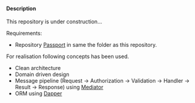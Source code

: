#### Description

This repository is under construction...

Requirements:

- Repository [Passport](https://github.com/Hlyrnir/Passport) in same the folder as this repository.

For realisation following concepts has been used.

- Clean architecture
- Domain driven design
- Message pipeline (Request -> Authorization -> Validation -> Handler -> Result -> Response) using [Mediator](https://github.com/martinothamar/Mediator)
- ORM using [Dapper](https://github.com/DapperLib/Dapper)